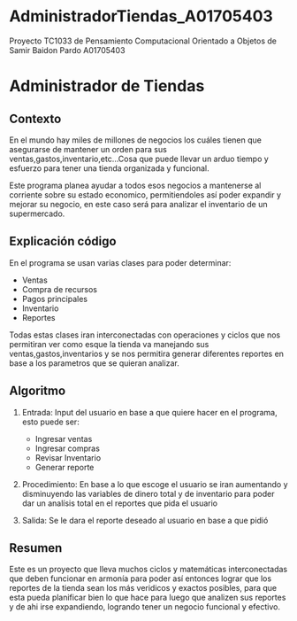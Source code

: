 # AdministradorTiendas_A01705403
Proyecto TC1033 de Pensamiento Computacional Orientado a Objetos de Samir Baidon Pardo A01705403
# Administrador de Tiendas

## Contexto

En el mundo hay miles de millones de negocios los cuáles tienen que asegurarse de mantener un orden para sus ventas,gastos,inventario,etc...Cosa que puede llevar un arduo tiempo y esfuerzo para tener una tienda organizada y funcional.

Este programa planea ayudar a todos esos negocios a mantenerse al corriente sobre su estado economico, permitiendoles así poder expandir y mejorar su negocio, en este caso será para analizar el inventario de un supermercado.

## Explicación código

En el programa se usan varias clases para poder determinar:
- Ventas
- Compra de recursos
- Pagos principales
- Inventario
- Reportes

Todas estas clases iran interconectadas con operaciones y ciclos que nos permitiran ver como esque la tienda va manejando sus ventas,gastos,inventarios y se nos permitira generar diferentes reportes en base a los parametros que se quieran analizar.

## Algoritmo

1. Entrada:
   Input del usuario en base a que quiere hacer en el programa, esto puede ser:
      - Ingresar ventas
      - Ingresar compras
      - Revisar Inventario
      - Generar reporte
     
  2. Procedimiento:
    En base a lo que escoge el usuario se iran aumentando y disminuyendo las variables de dinero total y de inventario 
     para poder dar un analísis total en el reportes que pida el usuario
 
  3. Salida:
     Se le dara el reporte deseado al usuario en base a que pidió


## Resumen

Este es un proyecto que lleva muchos ciclos y matemáticas interconectadas que deben funcionar en armonía para poder así entonces lograr que los reportes de la tienda sean los más veridicos y exactos posibles, para que esta pueda planificar bien lo que hace para luego que analizen sus reportes y de ahi irse expandiendo, logrando tener un negocio funcional y efectivo.

